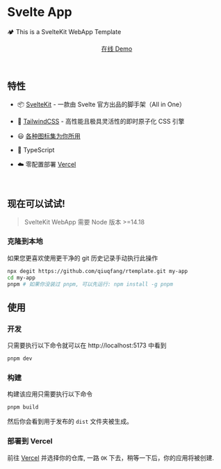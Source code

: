 # Svelte App

🏕 This is a SvelteKit WebApp Template

<p align='center'>
<a href="https://sveltekit-webapp.qiuqfang.top">在线 Demo</a>
</p>

<br>

## 特性

- 📦 [SvelteKit](https://kit.svelte.dev/) - 一款由 Svelte 官方出品的脚手架（All in One）

- 🎨 [TailwindCSS](https://tailwindcss.com/) - 高性能且极具灵活性的即时原子化 CSS 引擎

- 😃 [各种图标集为你所用](https://icon-sets.iconify.design/)

- 🦾 TypeScript

- ☁️ 零配置部署 [Vercel](https://vercel.com/)

<br>

## 现在可以试试!

> SvelteKit WebApp 需要 Node 版本 >=14.18

### 克隆到本地

如果您更喜欢使用更干净的 git 历史记录手动执行此操作

```bash
npx degit https://github.com/qiuqfang/rtemplate.git my-app
cd my-app
pnpm # 如果你没装过 pnpm, 可以先运行: npm install -g pnpm
```

## 使用

### 开发

只需要执行以下命令就可以在 http://localhost:5173 中看到

```bash
pnpm dev
```

### 构建

构建该应用只需要执行以下命令

```bash
pnpm build
```

然后你会看到用于发布的 `dist` 文件夹被生成。

### 部署到 Vercel

前往 [Vercel](https://vercel.com/) 并选择你的仓库, 一路 `OK` 下去，稍等一下后，你的应用将被创建.
